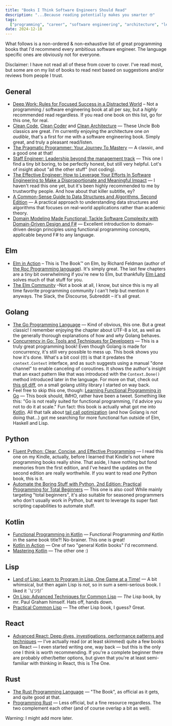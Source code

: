 ```yaml
---
title: "Books I Think Software Engineers Should Read"
description: "...Because reading potentially makes you smarter 🤓"
tags:
  ["programming", "career", "software engineering", "architecture", "learning"]
date: 2024-12-18
---
```


What follows is a non-ordered & non-exhaustive list of great programming books that I'd recommend every ambitious software engineer. The language specific ones are obviously not for everyone.

Disclaimer: I have not read all of these from cover to cover. I've read most, but some are on my list of books to read next based on suggestions and/or reviews from people I trust.

## General

- [Deep Work: Rules for Focused Success in a Distracted World](https://amzn.to/4gAOaHa) – Not a programming / software engineering book at all per say, but a _highly_ recommended read regardless. If you read one book on this list, go for this one, for real.
- [Clean Code](https://amzn.to/3VIleoE), [Clean Code*r*](https://amzn.to/3ZZu3Ny) and [Clean Architecture](https://amzn.to/4iAc8o1) — These Uncle Bob classics are great. I'm currently enjoying the architecture one _on audible_, that's a first for me with a software engineering book. Simply great, and truly a pleasant read/listen.
- [The Pragmatic Programmer: Your Journey To Mastery](https://amzn.to/4gjf4Ud) — A classic, and a good one at that!
- [Staff Engineer: Leadership beyond the management track](https://amzn.to/41GYOrQ) — This one I find a tiny bit boring, to be perfectly honest, but still very helpful. Lot's of insight about "all the other stuff" (not coding).
- [The Effective Engineer: How to Leverage Your Efforts In Software Engineering to Make a Disproportionate and Meaningful Impact](https://amzn.to/4gjc9ex) — I haven't read this one yet, but it's been highly recommended to me by trustworthy people. And how about that killer subtitle, ey?
- [A Common-Sense Guide to Data Structures and Algorithms, Second Edition](https://amzn.to/4lfGwVD) — A practical approach to understanding data structures and algorithms that focuses on real-world applications rather than academic theory.
- [Domain Modeling Made Functional: Tackle Software Complexity with Domain-Driven Design and F#](https://amzn.to/44B0dQE) — Excellent introduction to domain-driven design principles using functional programming concepts, applicable beyond F# to any language.

## Elm

- [Elm in Action](https://amzn.to/4kBLTxA) – This is The Book™ on Elm, by Richard Feldman (author of [the Roc Programming language](https://www.roc-lang.org)). It's simply great. The last few chapters are a tiny bit overwhelming if you're new to Elm, but thankfully [Elm Land](https://elm.land) solves much of that stuff for you.
- [The Elm Community](https://elm-lang.org/community) –Not a book at all, I know, but since this is my all time favorite programming community I can't help but mention it anyways. The Slack, the Discourse, Subreddit – it's all great.

## Golang

- [The Go Programming Language](https://amzn.to/4fruZyJ) —
  Kind of obvious, this one. But a great classic! I remember enjoying the chapter about UTF-8 a lot, as well as the generally thorough explanations of how and _why_ Golang behaves.
- [Concurrency in Go: Tools and Techniques for Developers](https://amzn.to/3Bpf4TL) — This is a truly great programming book! Even though Golang is made for concurrency, it's still very possible to mess up. This book shows you how it's done. What's a bit cool (🤓) is that it predates the `context.Context` interface, and as such suggests using a manual "done channel" to enable canceling of coroutines. It shows the author's insight that an exact pattern like that was introduced with the `Context.Done()` method introduced later in the language. For more on that, check out [this git diff](https://github.com/cekrem/goutils/commit/0a511038efd9186cf204d503f7ff37c83b5c5838), on a small golang utility library I started on way back.
- Feel free to skip this one, though: [Learning Functional Programming in Go](https://amzn.to/3P1uq3R) — This book should, IMHO, rather have been a tweet. Something like this: "Go is not really suited for functional programming, I'd advice you not to do it at scale." Fun fact: this book is actually what got me into [Kotlin](#kotlin). All that talk about [tail call optimization](https://stackoverflow.com/questions/310974/what-is-tail-call-optimization) (and how Golang is _not_ doing that...) got me searching for more functional fun outside of Elm, Haskell and Lisp.

## Python

- [Fluent Python: Clear, Concise, and Effective Programming](https://amzn.to/3Dyiyni) — I read this one on my Kindle, actually, before I learned that Kindle's not where programming books really shine. That aside, I have nothing but fond memories from the first edition, and I've heard the updates on the second edition are really worthwhile. If you want to read _one_ Python book, this is it.
- [Automate the Boring Stuff with Python, 2nd Edition: Practical Programming for Total Beginners](https://amzn.to/4gx5tt2) — This one is also cool! While mainly targeting "total beginners", it's also suitable for seasoned programmers who don't usually work in Python, but want to leverage its super fast scripting capabilities to automate stuff.

## Kotlin

- [Functional Programming in Kotlin](https://amzn.to/4gjT1wU) — Functional Programming _and_ Kotlin in the same book title?! No-brainer. This one is great!
- [Kotlin in Action](https://amzn.to/402VYev) — One of two "general Kotlin books" I'd recommend.
- [Mastering Kotlin](https://amzn.to/3ZYEdxN) — The other one :)

## Lisp

- [Land of Lisp: Learn to Program in Lisp, One Game at a Time!](https://amzn.to/4izuO7c) — A bit whimsical, but then again Lisp is _not_, so in sum a semi-serious book. I liked it ¯\\_(ツ)_/¯
- [On Lisp: Advanced Techniques for Common Lisp](https://amzn.to/4gf8sq2) — _The_ Lisp book, by mr. Paul Graham himself. Hats off, hands down.
- [Practical Common Lisp](https://amzn.to/3ZVWUSW) — The other Lisp book, I guess? Great.

## React

- [Advanced React: Deep dives, investigations, performance patterns and techniques](https://amzn.to/4iFXVWq) — I've actually read (or at least skimmed) quite a few books on React — I even started writing one, way back — but this is the only one I think is worth recommending. If you're a complete beginner there are probably other/better options, but given that you're at least semi-familiar with thinking in React, this is The One.

## Rust

- [The Rust Programming Language](https://amzn.to/4gFp7D3) — "The Book", as official as it gets, and quite good at that.
- [Programming Rust](https://amzn.to/400rtXM) — Less official, but a fine resource regardless. The two complement each other (and of course overlap a bit as well).

Warning: I might add more later.
